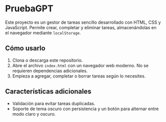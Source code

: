 # PruebaGPT

Este proyecto es un gestor de tareas sencillo desarrollado con HTML, CSS y JavaScript. Permite crear, completar y eliminar tareas, almacenándolas en el navegador mediante `localStorage`.

## Cómo usarlo

1. Clona o descarga este repositorio.
2. Abre el archivo `index.html` con un navegador web moderno. No se requieren dependencias adicionales.
3. Empieza a agregar, completar o borrar tareas según lo necesites.

## Características adicionales

- Validación para evitar tareas duplicadas.
- Soporte de tema oscuro con persistencia y un botón para alternar entre modo claro y oscuro.


